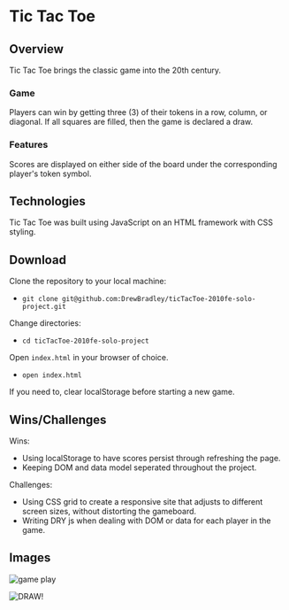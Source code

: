 # Tic Tac Toe
## Overview
Tic Tac Toe brings the classic game into the 20th century. 

### Game
Players can win by getting three (3) of their tokens in a row, column, or diagonal. If all squares are filled, then the game is declared a draw.
### Features
Scores are displayed on either side of the board under the corresponding player's token symbol.

## Technologies
Tic Tac Toe was built using JavaScript on an HTML framework with CSS styling.

## Download
Clone the repository to your local machine:
 - ```git clone git@github.com:DrewBradley/ticTacToe-2010fe-solo-project.git```

Change directories:
 - ```cd ticTacToe-2010fe-solo-project```

Open ```index.html``` in your browser of choice. 
 - ```open index.html```

If you need to, clear localStorage before starting a new game.

## Wins/Challenges
Wins:
 - Using localStorage to have scores persist through refreshing the page.
 - Keeping DOM and data model seperated throughout the project.

Challenges:
 - Using CSS grid to create a responsive site that adjusts to different screen sizes, without distorting the gameboard.
 - Writing DRY js when dealing with DOM or data for each player in the game.

## Images
![game play](https://media.giphy.com/media/Eqt7VSUuND2WdGmOlh/giphy.gif)

![DRAW!](https://media.giphy.com/media/aTOGAY7Ang8ZaWYaWx/giphy.gif)
